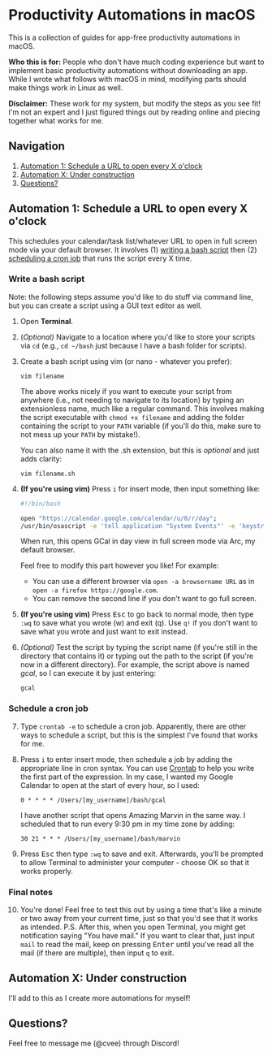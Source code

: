 # Productivity Automations in macOS
This is a collection of guides for app-free productivity automations in macOS.

**Who this is for:** People who don't have much coding experience but want to implement basic productivity automations without downloading an app. While I wrote what follows with macOS in mind, modifying parts should make things work in Linux as well.

**Disclaimer:** These work for my system, but modify the steps as you see fit! I'm not an expert and I just figured things out by reading online and piecing together what works for me. 

## Navigation
1. [Automation 1: Schedule a URL to open every X o'clock](#automation-1)
2. [Automation X: Under construction](#tbc)
3. [Questions?](#questions)

## Automation 1: Schedule a URL to open every X o'clock <a name="automation-1"></a>

This schedules your calendar/task list/whatever URL to open in full screen mode via your default browser. It involves (1) [writing a bash script](#bash-1) then (2) [scheduling a cron job](#cron-2) that runs the script every X time.

### Write a bash script <a name="bash-1"></a>

Note: the following steps assume you'd like to do stuff via command line, but you can create a script using a GUI text editor as well.

1. Open **Terminal**.

2. (_Optional)_ Navigate to a location where you'd like to store your scripts via `cd` (e.g., `cd ~/bash` just because I have a bash folder for scripts).

3. Create a bash script using vim (or nano - whatever you prefer): 

    ```console
    vim filename
    ```

    The above works nicely if you want to execute your script from anywhere (i.e., not needing to navigate to its location) by typing an extensionless name, much like a regular command. This involves making the script executable with `chmod +x filename` and adding the folder containing the script to your `PATH` variable (if you'll do this, make sure to not mess up your `PATH` by mistake!).

    You can also name it with the .sh extension, but this is _optional_ and just adds clarity:

    ```console
    vim filename.sh
    ```

4. **(If you're using vim)** Press `i` for insert mode, then input something like:

    ```bash
    #!/bin/bash

    open "https://calendar.google.com/calendar/u/0/r/day";
    /usr/bin/osascript -e 'tell application "System Events"' -e 'keystroke "f" using {control down, command down}' -e 'end tell' -e EOF
    ```

    When run, this opens GCal in day view in full screen mode via Arc, my default browser. 

    Feel free to modify this part however you like! For example:
    - You can use a different browser via `open -a browsername URL` as in `open -a firefox https://google.com`.
    - You can remove the second line if you don't want to go full screen.

5. **(If you're using vim)** Press <kbd>Esc</kbd> to go back to normal mode, then type `:wq` to save what you wrote (w) and exit (q). Use `q!` if you don't want to save what you wrote and just want to exit instead.
   
6. _(Optional)_ Test the script by typing the script name (if you're still in the directory that contains it) or typing out the path to the script (if you're now in a different directory). For example, the script above is named _gcal_, so I can execute it by just entering:

    ```console
    gcal
    ```

### Schedule a cron job <a name="cron-2"></a>

7. Type `crontab -e` to schedule a cron job. Apparently, there are other ways to schedule a script, but this is the simplest I've found that works for me.
   
8. Press `i` to enter insert mode, then schedule a job by adding the appropriate line in cron syntax. You can use [Crontab](https://crontab.guru/) to help you write the first part of the expression. In my case, I wanted my Google Calendar to open at the start of every hour, so I used:

    ```
    0 * * * * /Users/[my_username]/bash/gcal
    ```

    I have another script that opens Amazing Marvin in the same way. I scheduled that to run every 9:30 pm in my time zone by adding:

    ```
    30 21 * * * /Users/[my_username]/bash/marvin
    ```

9. Press <kbd>Esc</kbd> then type `:wq` to save and exit. Afterwards, you'll be prompted to allow Terminal to administer your computer - choose OK so that it works properly.

### Final notes <a name="final-notes-3"></a>

10. You're done! Feel free to test this out by using a time that's like a minute or two away from your current time, just so that you'd see that it works as intended. P.S. After this, when you open Terminal, you might get notification saying "You have mail." If you want to clear that, just input `mail` to read the mail, keep on pressing <kbd>Enter</kbd> until you've read all the mail (if there are multiple), then input `q` to exit.

## Automation X: Under construction

I'll add to this as I create more automations for myself!

## Questions? <a name="questions"></a>

Feel free to message me (@cvee) through Discord!
